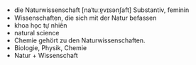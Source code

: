 - die Naturwissenschaft [naˈtuːɐ̯vɪsənʃaft] Substantiv, feminin  
- Wissenschaften, die sich mit der Natur befassen  
- khoa học tự nhiên  
- natural science  
- Chemie gehört zu den Naturwissenschaften.  
- Biologie, Physik, Chemie  
- Natur + Wissenschaft